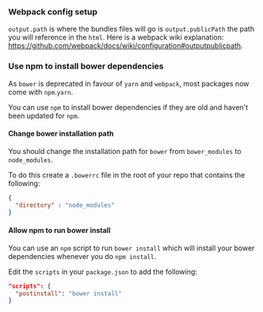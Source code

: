 ### Webpack config setup

`output.path` is where the bundles files will go
is `output.publicPath` the path you will reference in the `html`. Here is a webpack wiki explanation: <https://github.com/webpack/docs/wiki/configuration#outputpublicpath>.

### Use npm to install bower dependencies

As `bower` is deprecated in favour of `yarn` and `webpack`, most packages now come with `npm`.`yarn`.

You can use `npm` to install bower dependencies if they are old and haven't been updated for `npm`.

#### Change bower installation path

You should change the installation path for `bower` from `bower_modules` to `node_modules`.

To do this create a `.bowerrc` file in the root of your repo that contains the following:

```json
{
  "directory" : "node_modules"
}
```

#### Allow npm to run bower install

You can use an `npm` script to run `bower install` which will install your bower dependencies whenever you do `npm install`.

Edit the `scripts` in your `package.json` to add the following:

```json
"scripts": {
  "postinstall": "bower install"
}
```
